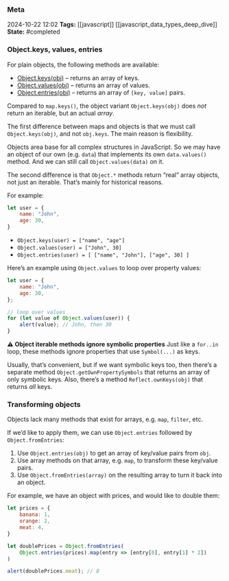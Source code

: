 ### Meta
2024-10-22 12:02
**Tags:** [[javascript]] [[javascript_data_types_deep_dive]]
**State:** #completed 

### Object.keys, values, entries
For plain objects, the following methods are available:
- [Object.keys(obj)](https://developer.mozilla.org/en-US/docs/Web/JavaScript/Reference/Global_Objects/Object/keys) – returns an array of keys.
- [Object.values(obj)](https://developer.mozilla.org/en-US/docs/Web/JavaScript/Reference/Global_Objects/Object/values) – returns an array of values.
- [Object.entries(obj)](https://developer.mozilla.org/en-US/docs/Web/JavaScript/Reference/Global_Objects/Object/entries) – returns an array of `[key, value]` pairs.

Compared to `map.keys()`, the object variant `Object.keys(obj)` does *not* return an iterable, but an actual *array*.

 The first difference between maps and objects is that we must call `Object.keys(obj)`, and not `obj.keys`. The main reason is flexibility.

Objects area  base for all complex structures in JavaScript. So we may have an object of our own (e.g. `data`) that implements its own `data.values()` method. And we can still call `Object.values(data)` on it.

The second difference is that `Object.*` methods return “real” array objects, not just an iterable. That’s mainly for historical reasons.

For example:

```JavaScript title:app.js
let user = {
	name: "John",
	age: 30,
}
```

- `Object.keys(user) = ["name", "age"]`
- `Object.values(user) = ["John", 30]`
- `Object.entries(user) = [ ["name", "John"], ["age", 30] ]`

Here’s an example using `Object.values` to loop over property values:

```JavaScript title:app.js
let user = {
	name: "John",
	age: 30,
};

// loop over values
for (let value of Object.values(user)) {
	alert(value); // John, then 30
}
```

**⚠️ Object iterable methods ignore symbolic properties**
Just like a `for..in` loop, these methods ignore properties that use `Symbol(...)` as keys.

Usually, that’s convenient, but if we want symbolic keys too, then there’s a separate method `Object.getOwnPropertySymbols` that returns an array of only symbolic keys. Also, there’s a method `Reflect.ownKeys(obj)` that returns *all* keys.

### Transforming objects
Objects lack many methods that exist for arrays, e.g. `map`, `filter`, etc.

If we’d like to apply them, we can use `Object.entries` followed by `Object.fromEntries`:
1. Use `Object.entries(obj)` to get an array of key/value pairs from `obj`.
2. Use array methods on that array, e.g. `map`, to transform these key/value pairs.
3. Use `Object.fromEntries(array)` on the resulting array to turn it back into an object.

For example, we have an object with prices, and would like to double them:

```JavaScript title:app.js
let prices = {
	banana: 1,
	orange: 2,
	meat: 4,
}

let doublePrices = Object.fromEntries(
	Object.entries(prices).map(entry => [entry[0], entry[1] * 2])
)

alert(doublePrices.meat); // 8
```